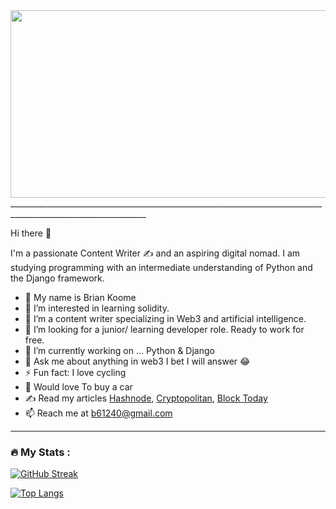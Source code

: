 <div align="center">
  <img src="https://media.giphy.com/media/dWesBcTLavkZuG35MI/giphy.gif" width="600" height="300"/>
</div>
________________________________________________________________________________________________________________

Hi there 👋

I'm a passionate Content Writer ✍ and an aspiring digital nomad. I am studying programming with an intermediate understanding of Python and the Django framework. 

- 👋 My name is Brian Koome
- 👀 I’m interested in learning solidity.
- 🌱 I’m a content writer specializing in Web3 and artificial intelligence.
- 💞️ I’m looking for a junior/ learning developer role. Ready to work for free.
- 🔭 I’m currently working on ... Python & Django
- 💬 Ask me about anything in web3 I bet I will answer 😂
- ⚡ Fun fact: I love cycling
- 🎸 Would love To buy a car
- ✍ Read my articles [Hashnode](https://hashnode.com/@BrianK), [Cryptopolitan](https://www.cryptopolitan.com/author/briank/), [Block Today](https://blocktoday.io/author/brian-writer/)
- 📫 Reach me at b61240@gmail.com

---

### :fire: My Stats :
[![GitHub Streak](http://github-readme-streak-stats.herokuapp.com?user=code0254&theme=dark&background=000000)](https://git.io/streak-stats)

[![Top Langs](https://github-readme-stats.vercel.app/api/top-langs/?username=code0254&layout=compact&theme=vision-friendly-dark)](https://github.com/anuraghazra/github-readme-stats)



<!---
Code0254/Code0254 is a ✨ special ✨ repository because its `README.md` (this file) appears on your GitHub profile.
You can click the Preview link to take a look at your changes.
--->
